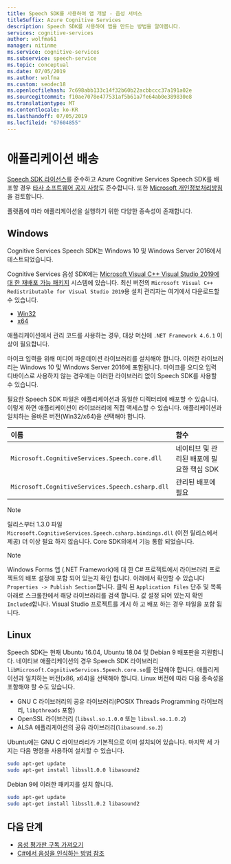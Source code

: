 ```yaml
---
title: Speech SDK를 사용하여 앱 개발 - 음성 서비스
titleSuffix: Azure Cognitive Services
description: Speech SDK를 사용하여 앱을 만드는 방법을 알아봅니다.
services: cognitive-services
author: wolfma61
manager: nitinme
ms.service: cognitive-services
ms.subservice: speech-service
ms.topic: conceptual
ms.date: 07/05/2019
ms.author: wolfma
ms.custom: seodec18
ms.openlocfilehash: 7c698abb133c14f32b60b22acbbccc37a191a02e
ms.sourcegitcommit: f10ae7078e477531af5b61a7fe64ab0e389830e8
ms.translationtype: MT
ms.contentlocale: ko-KR
ms.lasthandoff: 07/05/2019
ms.locfileid: "67604855"
---
```

# <a name="ship-an-application"></a>애플리케이션 배송

[Speech SDK 라이선스](https://aka.ms/csspeech/license201809)를 준수하고 Azure Cognitive Services Speech SDK를 배포할 경우 [타사 소프트웨어 공지 사항](https://csspeechstorage.blob.core.windows.net/drop/1.0.0/ThirdPartyNotices.html)도 준수합니다. 또한 [Microsoft 개인정보처리방침](https://aka.ms/csspeech/privacy)을 검토합니다.

플랫폼에 따라 애플리케이션을 실행하기 위한 다양한 종속성이 존재합니다.

## <a name="windows"></a>Windows

Cognitive Services Speech SDK는 Windows 10 및 Windows Server 2016에서 테스트되었습니다.

Cognitive Services 음성 SDK에는 [Microsoft Visual C++ Visual Studio 2019에 대 한 재배포 가능 패키지](https://support.microsoft.com/help/2977003/the-latest-supported-visual-c-downloads) 시스템에 있습니다. 최신 버전의 `Microsoft Visual C++ Redistributable for Visual Studio 2019`용 설치 관리자는 여기에서 다운로드할 수 있습니다.

- [Win32](https://aka.ms/vs/16/release/vc_redist.x86.exe)
- [x64](https://aka.ms/vs/16/release/vc_redist.x64.exe)

애플리케이션에서 관리 코드를 사용하는 경우, 대상 머신에 `.NET Framework 4.6.1` 이상이 필요합니다.

마이크 입력을 위해 미디어 파운데이션 라이브러리를 설치해야 합니다. 이러한 라이브러리는 Windows 10 및 Windows Server 2016에 포함됩니다. 마이크를 오디오 입력 디바이스로 사용하지 않는 경우에는 이러한 라이브러리 없이 Speech SDK를 사용할 수 있습니다.

필요한 Speech SDK 파일은 애플리케이션과 동일한 디렉터리에 배포할 수 있습니다. 이렇게 하면 애플리케이션이 라이브러리에 직접 액세스할 수 있습니다. 애플리케이션과 일치하는 올바른 버전(Win32/x64)을 선택해야 합니다.

| 이름 | 함수
|:-----|:----|
| `Microsoft.CognitiveServices.Speech.core.dll` | 네이티브 및 관리된 배포에 필요한 핵심 SDK
| `Microsoft.CognitiveServices.Speech.csharp.dll` | 관리된 배포에 필요

>[!NOTE]
> 릴리스부터 1.3.0 파일 `Microsoft.CognitiveServices.Speech.csharp.bindings.dll` (이전 릴리스에서 제공) 더 이상 필요 하지 않습니다. Core SDK의에서 기능 통합 되었습니다.

>[!NOTE]
> Windows Forms 앱 (.NET Framework)에 대 한 C# 프로젝트에서 라이브러리 프로젝트의 배포 설정에 포함 되어 있는지 확인 합니다. 아래에서 확인할 수 있습니다 `Properties -> Publish Section`합니다. 클릭 된 `Application Files` 단추 및 목록 아래로 스크롤한에서 해당 라이브러리를 검색 합니다. 값 설정 되어 있는지 확인 `Included`합니다. Visual Studio 프로젝트를 게시 하 고 배포 하는 경우 파일을 포함 됩니다.

## <a name="linux"></a>Linux

Speech SDK는 현재 Ubuntu 16.04, Ubuntu 18.04 및 Debian 9 배포판을 지원합니다.
네이티브 애플리케이션의 경우 Speech SDK 라이브러리 `libMicrosoft.CognitiveServices.Speech.core.so`를 전달해야 합니다.
애플리케이션과 일치하는 버전(x86, x64)을 선택해야 합니다. Linux 버전에 따라 다음 종속성을 포함해야 할 수도 있습니다.

* GNU C 라이브러리의 공유 라이브러리(POSIX Threads Programming 라이브러리, `libpthreads` 포함)
* OpenSSL 라이브러리 (`libssl.so.1.0.0` 또는 `libssl.so.1.0.2`)
* ALSA 애플리케이션의 공유 라이브러리(`libasound.so.2`)

Ubuntu에는 GNU C 라이브러리가 기본적으로 이미 설치되어 있습니다. 마지막 세 가지는 다음 명령을 사용하여 설치할 수 있습니다.

```sh
sudo apt-get update
sudo apt-get install libssl1.0.0 libasound2
```

Debian 9에 이러한 패키지를 설치 합니다.

```sh
sudo apt-get update
sudo apt-get install libssl1.0.2 libasound2
```

## <a name="next-steps"></a>다음 단계

* [음성 평가판 구독 가져오기](https://azure.microsoft.com/try/cognitive-services/)
* [C#에서 음성을 인식하는 방법 참조](quickstart-csharp-dotnet-windows.md)

